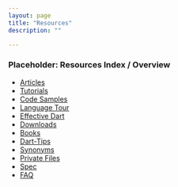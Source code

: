 ```yaml
---
layout: page
title: "Resources"
description: ""

---
```


<h3>Placeholder: Resources Index / Overview</h3>
<ul>
  <li><a href="/articles/">Articles</a></li>
  <li><a href="/tutorials/">Tutorials</a></li>
  <li><a href="/samples/">Code Samples</a></li>
  <li><a href="/language/tour">Language Tour</a></li>
  <li><a href="/language/effective-dart">Effective Dart</a></li>
  <li><a href="#">Downloads</a></li>
  <li><a href="/resources/books/">Books</a></li>
  <li><a href="/resources/dart-tips/">Dart-Tips</a></li>
  <li><a href="/resources/synonyms/">Synonyms</a></li>
  <li><a href="/resources/private-files">Private Files</a></li>
  <li><a href="/resources/spec">Spec</a></li>
  <li><a href="/resources/faq">FAQ</a></li>
</ul>